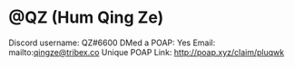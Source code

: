 # @QZ (Hum Qing Ze)

Discord username: QZ#6600
DMed a POAP: Yes
Email: mailto:qingze@tribex.co
Unique POAP Link: http://poap.xyz/claim/pluqwk
